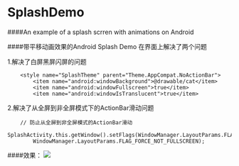 # SplashDemo

####An example of a splash scrren with animations on Android

####带平移动画效果的Android Splash Demo
在界面上解决了两个问题

1.解决了白屏黑屏闪屏的问题
```
    <style name="SplashTheme" parent="Theme.AppCompat.NoActionBar">
        <item name="android:windowBackground">@drawable/cat</item>
        <item name="android:windowFullscreen">true</item>
        <item name="android:windowIsTranslucent">true</item>
```

2.解决了从全屏到非全屏模式下的ActionBar滑动问题
```
    // 防止从全屏到非全屏模式的ActionBar滑动
    SplashActivity.this.getWindow().setFlags(WindowManager.LayoutParams.FLAG_FORCE_NOT_FULLSCREEN,
        WindowManager.LayoutParams.FLAG_FORCE_NOT_FULLSCREEN);
```

####效果：
![](https://github.com/linpeiyou/SplashDemo/blob/master/app/src/main/res/drawable/Splash.gif)
